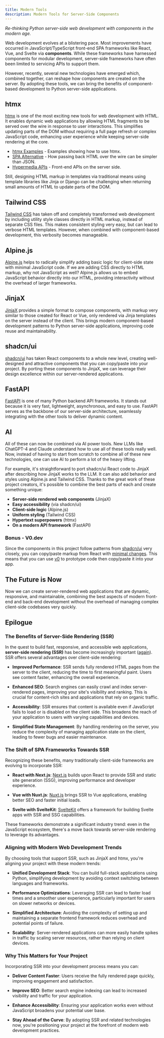 ```yaml
---
title: Modern Tools
description: Modern Tools for Server-Side Components
---
```


<Prose>

_Re-thinking Python server-side web development with components in the modern age._

Web development evolves at a blistering pace. 
Most improvements have occurred in JavaScript/TypeScript front-end SPA frameworks like React, Vue, and Svelte via **components**. 
While these frameworks have harnessed components for modular development, server-side frameworks have often been limited to servicing APIs to support them.

However, recently, several new technologies have emerged which, combined together, can reshape how components are created on the server. 
By adopting these tools, we can bring the benefits of component-based development to Python server-side applications.

## htmx

[htmx](https://htmx.org/) is one of the most exciting new tools for web development with HTML. 
It enables dynamic web applications by allowing HTML fragments to be served over the wire in response to user interactions. 
This simplifies updating parts of the DOM without requiring a full page refresh or complex JavaScript code, enhancing user experience while keeping server-side rendering at the core.

- [htmx Examples](https://htmx.org/examples/) - Examples showing how to use htmx.
- [SPA Alternative](https://htmx.org/essays/spa-alternative/) - How passing back HTML over the wire can be simpler than JSON.
- [Hypermedia APIs](https://htmx.org/essays/hypermedia-apis-vs-data-apis/) - Front-end APIs on the server side.

Still, designing HTML markup in templates via traditional means using template libraries like Jinja or Django can be challenging when returning small amounts of HTML to update parts of the DOM.

## Tailwind CSS

[Tailwind CSS](https://tailwindcss.com/) has taken off and completely transformed web development by including utility style classes directly in HTML markup, instead of separate CSS files. 
This makes consistent styling very easy, but can lead to verbose HTML templates. 
However, when combined with component-based development, this verbosity becomes manageable.

## Alpine.js

[Alpine.js](https://alpinejs.dev/) helps to radically simplify adding basic logic for client-side state with minimal JavaScript code. 
If we are adding CSS directly to HTML markup, why not JavaScript as well? Alpine.js allows us to embed JavaScript behavior directly into our HTML, providing interactivity without the overhead of larger frameworks.

## JinjaX

[JinjaX](https://jinjax.scaletti.dev/) provides a simple format to compose components, with markup very similar to those created for React or Vue, only rendered via Jinja templates on the server instead of the client. 
This brings modern component-based development patterns to Python server-side applications, improving code reuse and maintainability.

## shadcn/ui

[shadcn/ui](https://ui.shadcn.com/) has taken React components to a whole new level, creating well-designed and attractive components that you can copy/paste into your project. 
By porting these components to JinjaX, we can leverage their design excellence within our server-rendered applications.

## FastAPI

[FastAPI](https://fastapi.tiangolo.com/) is one of many Python backend API frameworks. 
It stands out because it is very fast, lightweight, asynchronous, and easy to use. 
FastAPI serves as the backbone of our server-side architecture, seamlessly integrating with the other tools to deliver dynamic content.

## AI

All of these can now be combined via AI power tools. 
New LLMs like ChatGPT-4 and Claude understand how to use all of these tools really well. 
Now, instead of having to start from scratch to combine all of these new technologies, one can use AI to perform a lot of the heavy lifting.

For example, it's straightforward to port shadcn/ui React code to JinjaX after describing how JinjaX works to the LLM. 
It can also add behavior and styles using Alpine.js and Tailwind CSS. 
Thanks to the great work of these project creators, it's possible to combine the best parts of each and create something unique:

- **Server-side rendered web components** (JinjaX)
- **Easy accessibility** (via shadcn/ui)
- **Client-side logic** (Alpine.js)
- **Uniform styling** (Tailwind CSS)
- **Hypertext superpowers** (htmx)
- **On a modern API framework** (FastAPI)

### Bonus - V0.dev

Since the components in this project follow patterns from [shadcn/ui](https://ui.shadcn.com/) very closely, you can copy/paste markup from React with [minimal changes](http://127.0.0.1:8000/docs/components#shadcnui-components).
This means that you can use [v0](https://v0.dev/) to prototype code then copy/paste it into your app.  

## The Future is Now

Now we can create server-rendered web applications that are dynamic, responsive, and maintainable, 
combining the best aspects of modern front-end and back-end development without the overhead of managing complex client-side codebases very quickly. 


## Epilogue

### The Benefits of Server-Side Rendering (SSR)

In the quest to build fast, responsive, and accessible web applications, **server-side rendering (SSR)** has become increasingly important ([again](https://deno.com/blog/the-future-and-past-is-server-side-rendering)). 
SSR offers several advantages over client-side rendering:

- **Improved Performance**: SSR sends fully rendered HTML pages from the server to the client, reducing the time to first meaningful paint. 
Users see content faster, enhancing the overall experience.
- **Enhanced SEO**: Search engines can easily crawl and index server-rendered pages, improving your site's visibility and ranking. 
This is crucial for content-rich sites and applications that rely on organic traffic.

- **Accessibility**: SSR ensures that content is available even if JavaScript fails to load or is disabled on the client side. 
This broadens the reach of your application to users with varying capabilities and devices.

- **Simplified State Management**: By handling rendering on the server, you reduce the complexity of managing application state on the client, leading to fewer bugs and easier maintenance.

### The Shift of SPA Frameworks Towards SSR

Recognizing these benefits, many traditionally client-side frameworks are evolving to incorporate SSR:

- **React with Next.js**: [Next.js](https://nextjs.org/) builds upon React to provide SSR and static site generation (SSG), improving performance and developer experience.

- **Vue with Nuxt.js**: [Nuxt.js](https://nuxtjs.org/) brings SSR to Vue applications, enabling better SEO and faster initial loads.

- **Svelte with SvelteKit**: [SvelteKit](https://kit.svelte.dev/) offers a framework for building Svelte apps with SSR and SSG capabilities.

These frameworks demonstrate a significant industry trend: even in the JavaScript ecosystem, there's a move back towards server-side rendering to leverage its advantages.

### Aligning with Modern Web Development Trends

By choosing tools that support SSR, such as JinjaX and htmx, you're aligning your project with these modern trends:

- **Unified Development Stack**: You can build full-stack applications using Python, simplifying development by avoiding context switching between languages and frameworks.

- **Performance Optimizations**: Leveraging SSR can lead to faster load times and a smoother user experience, particularly important for users on slower networks or devices.

- **Simplified Architecture**: Avoiding the complexity of setting up and maintaining a separate frontend framework reduces overhead and potential points of failure.

- **Scalability**: Server-rendered applications can more easily handle spikes in traffic by scaling server resources, rather than relying on client devices.

### Why This Matters for Your Project

Incorporating SSR into your development process means you can:

- **Deliver Content Faster**: Users receive the fully rendered page quickly, improving engagement and satisfaction.

- **Improve SEO**: Better search engine indexing can lead to increased visibility and traffic for your application.

- **Enhance Accessibility**: Ensuring your application works even without JavaScript broadens your potential user base.

- **Stay Ahead of the Curve**: By adopting SSR and related technologies now, you're positioning your project at the forefront of modern web development practices.

</Prose>
